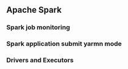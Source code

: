 
## Apache Spark

### Spark job monitoring


### Spark application submit yarmn mode

### Drivers and Executors

### 
